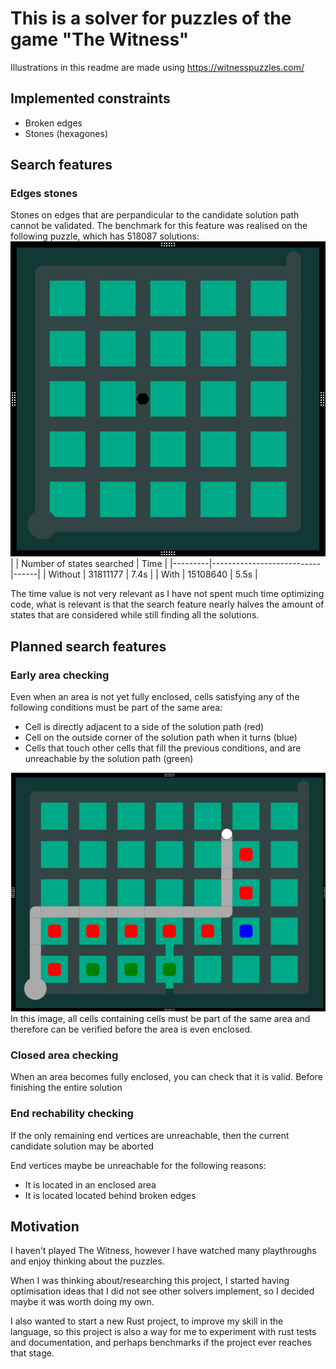 # This is a solver for puzzles of the game "The Witness"

Illustrations in this readme are made using https://witnesspuzzles.com/

## Implemented constraints
- Broken edges
- Stones (hexagones)

## Search features
### Edges stones
Stones on edges that are perpandicular to the candidate solution path cannot be validated.
The benchmark for this feature was realised on the following puzzle, which has 518087 solutions:
![Early stone check benchmark puzzle](images/early_stone_check_bench.png)
|         | Number of states searched | Time |
|---------|---------------------------|------|
| Without | 31811177                  | 7.4s |
| With    | 15108640                  | 5.5s |

The time value is not very relevant as I have not spent much time optimizing code, what is relevant is that the search feature nearly halves the amount of states that are considered while still finding all the solutions.

## Planned search features

### Early area checking
Even when an area is not yet fully enclosed, cells satisfying any of the following conditions must be part of the same area:
- Cell is directly adjacent to a side of the solution path (red)
- Cell on the outside corner of the solution path when it turns (blue)
- Cells that touch other cells that fill the previous conditions, and are unreachable by the solution path (green)

![Example of the conditions](images/early_area_check.png)
In this image, all cells containing cells must be part of the same area and therefore can be verified before the area is even enclosed.

### Closed area checking
When an area becomes fully enclosed, you can check that it is valid. Before finishing the entire solution

### End rechability checking
If the only remaining end vertices are unreachable, then the current candidate solution may be aborted

End vertices maybe be unreachable for the following reasons:
- It is located in an enclosed area
- It is located located behind broken edges

## Motivation

I haven't played The Witness, however I have watched many playthroughs and enjoy thinking about the puzzles.

When I was thinking about/researching this project, I started having optimisation ideas that I did not see other solvers implement, so I decided maybe it was worth doing my own.

I also wanted to start a new Rust project, to improve my skill in the language, so this project is also a way for me to experiment with rust tests and documentation, and perhaps benchmarks if the project ever reaches that stage.
